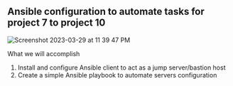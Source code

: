 ## Ansible configuration to automate tasks for project 7 to project 10

![Screenshot 2023-03-29 at 11 39 47 PM](https://user-images.githubusercontent.com/1076924/228683755-e9041a75-29f0-4ee6-aeae-e89d445c2fb5.png)

What we will accomplish 

1.  Install and configure Ansible client to act as a jump server/bastion host
2.  Create a simple Ansible playbook to automate servers configuration


